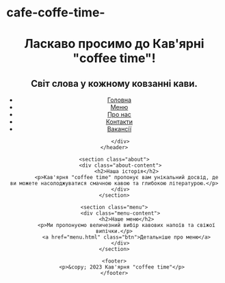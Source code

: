 ﻿# cafe-coffe-time-
<!DOCTYPE html>
<html lang="en">
<head>
    <meta charset="UTF-8">
    <meta name="viewport" content="width=device-width, initial-scale=1.0">
    <title>Кав'ярня "coffee time"</title>
    <link rel="stylesheet" href="styles.css"> <!-- Підключення CSS-файлу для стилізації сторінки -->
</head>
<body>
    <header>
        <div class="header-content">
            <h1>Ласкаво просимо до Кав'ярні "coffee time"!</h1>
            <h2>Світ слова у кожному ковзанні кави.</h2>
           
</body>
</html>
<nav>
    <ul>
        <li><a href="index.html">Головна</a></li>  
        <li><a href="menu.html">Меню</a></li>  
        <li><a href="about.html">Про нас</a></li>  
        <li><a href="contact.html">Контакти</a></li>
        <li><a href="vacancy.html">Вакансії</a></li>
    </ul>
</nav>

        </div>
    </header>

    <section class="about">
        <div class="about-content">
            <h2>Наша історія</h2>
            <p>Кав'ярня "coffee time" пропонує вам унікальний досвід, де ви можете насолоджуватися смачною кавою та глибокою літературою.</p>
        </div>
    </section>

    <section class="menu">
        <div class="menu-content">
            <h2>Наше меню</h2>
            <p>Ми пропонуємо величезний вибір кавових напоїв та свіжої випічки.</p>
            <a href="menu.html" class="btn">Детальніше про меню</a>
        </div>
    </section>

    <footer>
         <p>&copy; 2023 Кав'ярня "coffee time"</p>
    </footer>
</body>
</html>
